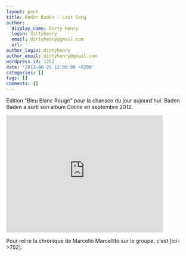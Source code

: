 ```yaml
---
layout: post
title: Baden Baden - Last Song
author:
  display_name: Dirty Henry
  login: dirtyhenry
  email: dirtyhenry@gmail.com
  url: ''
author_login: dirtyhenry
author_email: dirtyhenry@gmail.com
wordpress_id: 1252
date: '2013-06-25 12:00:00 +0200'
categories: []
tags: []
comments: []
---
```

Édition "Bleu Blanc Rouge" pour la chanson du jour aujourd'hui. Baden Baden a sorti son album *Coline* en septembre 2012.

<iframe width="420" height="315" src="http://www.youtube.com/embed/wuli2_kTrLY" frameborder="0" allowfullscreen></iframe>

Pour relire la chronique de Marcello Marcellito sur le groupe, c'est [ici->752].

